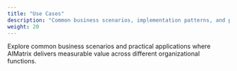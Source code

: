 ```yaml
---
title: "Use Cases"
description: "Common business scenarios, implementation patterns, and practical applications of AIMatrix solutions."
weight: 20
---
```


Explore common business scenarios and practical applications where AIMatrix delivers measurable value across different organizational functions.
